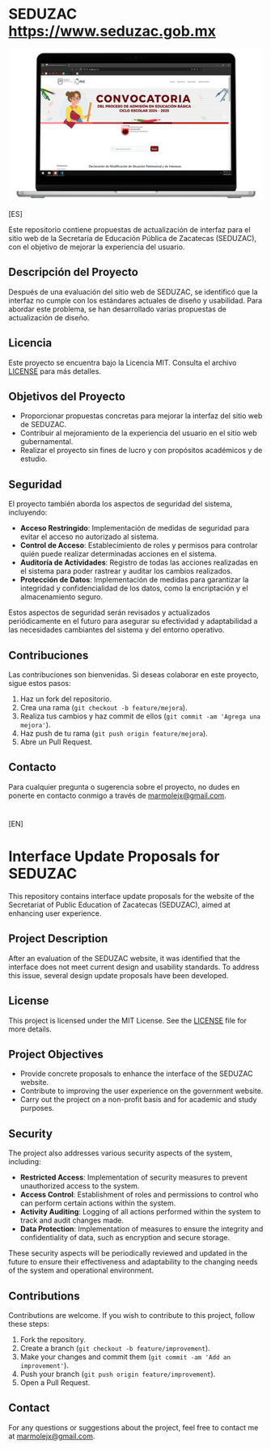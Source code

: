# SEDUZAC https://www.seduzac.gob.mx

<p align="center">
  <img src="/Mockup.png" alt="Mockup Homepage">
</p>

[ES]

Este repositorio contiene propuestas de actualización de interfaz para el sitio web de la Secretaría de Educación Pública de Zacatecas (SEDUZAC), con el objetivo de mejorar la experiencia del usuario.

## Descripción del Proyecto

Después de una evaluación del sitio web de SEDUZAC, se identificó que la interfaz no cumple con los estándares actuales de diseño y usabilidad. Para abordar este problema, se han desarrollado varias propuestas de actualización de diseño.

## Licencia

Este proyecto se encuentra bajo la Licencia MIT. Consulta el archivo [LICENSE](LICENSE) para más detalles.

## Objetivos del Proyecto

- Proporcionar propuestas concretas para mejorar la interfaz del sitio web de SEDUZAC.
- Contribuir al mejoramiento de la experiencia del usuario en el sitio web gubernamental.
- Realizar el proyecto sin fines de lucro y con propósitos académicos y de estudio.

## Seguridad

El proyecto también aborda los aspectos de seguridad del sistema, incluyendo:

- **Acceso Restringido**: Implementación de medidas de seguridad para evitar el acceso no autorizado al sistema.
- **Control de Acceso**: Establecimiento de roles y permisos para controlar quién puede realizar determinadas acciones en el sistema.
- **Auditoría de Actividades**: Registro de todas las acciones realizadas en el sistema para poder rastrear y auditar los cambios realizados.
- **Protección de Datos**: Implementación de medidas para garantizar la integridad y confidencialidad de los datos, como la encriptación y el almacenamiento seguro.

Estos aspectos de seguridad serán revisados y actualizados periódicamente en el futuro para asegurar su efectividad y adaptabilidad a las necesidades cambiantes del sistema y del entorno operativo.


## Contribuciones

Las contribuciones son bienvenidas. Si deseas colaborar en este proyecto, sigue estos pasos:

1. Haz un fork del repositorio.
2. Crea una rama (`git checkout -b feature/mejora`).
3. Realiza tus cambios y haz commit de ellos (`git commit -am 'Agrega una mejora'`).
4. Haz push de tu rama (`git push origin feature/mejora`).
5. Abre un Pull Request.


## Contacto

Para cualquier pregunta o sugerencia sobre el proyecto, no dudes en ponerte en contacto conmigo a través de [marmolejx@gmail.com](mailto:marmolejx@gmail.com).

#

[EN]

# Interface Update Proposals for SEDUZAC

This repository contains interface update proposals for the website of the Secretariat of Public Education of Zacatecas (SEDUZAC), aimed at enhancing user experience.

## Project Description

After an evaluation of the SEDUZAC website, it was identified that the interface does not meet current design and usability standards. To address this issue, several design update proposals have been developed.

## License

This project is licensed under the MIT License. See the [LICENSE](LICENSE) file for more details.

## Project Objectives

- Provide concrete proposals to enhance the interface of the SEDUZAC website.
- Contribute to improving the user experience on the government website.
- Carry out the project on a non-profit basis and for academic and study purposes.

## Security

The project also addresses various security aspects of the system, including:

- **Restricted Access**: Implementation of security measures to prevent unauthorized access to the system.
- **Access Control**: Establishment of roles and permissions to control who can perform certain actions within the system.
- **Activity Auditing**: Logging of all actions performed within the system to track and audit changes made.
- **Data Protection**: Implementation of measures to ensure the integrity and confidentiality of data, such as encryption and secure storage.

These security aspects will be periodically reviewed and updated in the future to ensure their effectiveness and adaptability to the changing needs of the system and operational environment.

## Contributions

Contributions are welcome. If you wish to contribute to this project, follow these steps:

1. Fork the repository.
2. Create a branch (`git checkout -b feature/improvement`).
3. Make your changes and commit them (`git commit -am 'Add an improvement'`).
4. Push your branch (`git push origin feature/improvement`).
5. Open a Pull Request.

## Contact

For any questions or suggestions about the project, feel free to contact me at [marmolejx@gmail.com](mailto:email@example.com).


